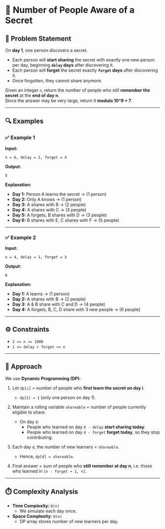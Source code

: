 # 📢 Number of People Aware of a Secret  

## 📌 Problem Statement  
On **day 1**, one person discovers a secret.  

- Each person will **start sharing** the secret with exactly one new person per day, beginning **`delay` days** after discovering it.  
- Each person will **forget** the secret exactly **`forget` days** after discovering it.  
- Once forgotten, they cannot share anymore.  

Given an integer `n`, return the number of people who still **remember the secret** at the **end of day n**.  
Since the answer may be very large, return it **modulo 10^9 + 7**.  

---

## 🔍 Examples  

### ✅ Example 1  
**Input:**  
```
n = 6, delay = 2, forget = 4
```
**Output:**  
```
5
```

**Explanation:**  
- **Day 1:** Person A learns the secret → (1 person)  
- **Day 2:** Only A knows → (1 person)  
- **Day 3:** A shares with B → (2 people)  
- **Day 4:** A shares with C → (3 people)  
- **Day 5:** A forgets, B shares with D → (3 people)  
- **Day 6:** B shares with E, C shares with F → (5 people)  

---

### ✅ Example 2  
**Input:**
```  
n = 4, delay = 1, forget = 3
```
**Output:**  
```
6
```

**Explanation:**  
- **Day 1:** A learns → (1 person)  
- **Day 2:** A shares with B → (2 people)  
- **Day 3:** A & B share with C and D → (4 people)  
- **Day 4:** A forgets, B, C, D share with 3 new people → (6 people)  

---

## ⚙️ Constraints  
- `2 <= n <= 1000`  
- `1 <= delay < forget <= n`  

---

## 🧠 Approach  

We use **Dynamic Programming (DP)**:  

1. Let `dp[i]` = number of people who **first learn the secret on day i**.  
   - `dp[1] = 1` (only one person on day 1).  

2. Maintain a rolling variable `shareable` = number of people currently eligible to share.  

   - On day `d`:  
     - People who learned on day `d - delay` **start sharing today**.  
     - People who learned on day `d - forget` **forget today**, so they stop contributing.  

3. Each day `d`, the number of new learners = `shareable`.  
   - Hence, `dp[d] = shareable`.  

4. Final answer = sum of people who **still remember at day n**, i.e. those who learned in `[n - forget + 1, n]`.  

---

## ⏱️ Complexity Analysis  
- **Time Complexity:** `O(n)`  
  - We simulate each day once.  
- **Space Complexity:** `O(n)`  
  - DP array stores number of new learners per day.  
